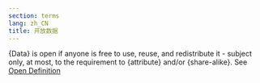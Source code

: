 ```yaml
---
section: terms
lang: zh_CN
title: 开放数据
---
```


{Data} is open if anyone is free to use, reuse, and redistribute it - subject only, at most, to the requirement to {attribute} and/or {share-alike}. See [Open Definition](/glossary/en/terms/open-definition/)
